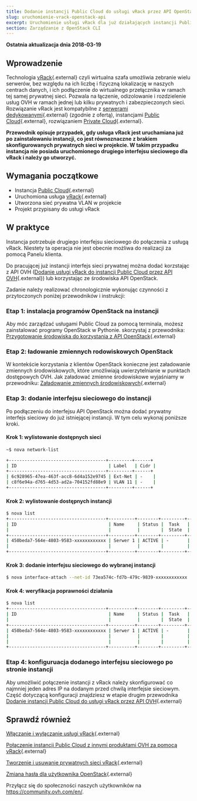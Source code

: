 ```yaml
---
title: Dodanie instancji Public Cloud do usługi vRack przez API OpenStack
slug: uruchomienie-vrack-openstack-api
excerpt: Uruchomienie usługi vRack dla już działających instancji Public Cloud za pomocą API OpenStack
section: Zarządzanie z OpenStack CLI
---
```


**Ostatnia aktualizacja dnia 2018-03-19**

## Wprowadzenie

Technologia [vRack](https://www.ovh.pl/rozwiazania/vrack/){.external} czyli wirtualna szafa umożliwia zebranie wielu serwerów, bez względu na ich liczbę i fizyczną lokalizację w naszych centrach danych, i ich podłączenie do wirtualnego przełącznika w ramach tej samej prywatnej sieci. Pozwala na łączenie, odizolowanie i rozdzielenie usług OVH w ramach jednej lub kilku prywatnych i zabezpieczonych sieci. Rozwiązanie vRack jest kompatybilne z [serwerami dedykowanymi](https://www.ovh.pl/serwery_dedykowane/){.external} (zgodnie z ofertą), instancjami [Public Cloud](https://www.ovh.pl/public-cloud/instances/){.external}, rozwiązaniem [Private Cloud](https://www.ovh.pl/private-cloud/){.external}.

**Przewodnik opisuje przypadek, gdy usługa vRack jest uruchamiana już po zainstalowaniu instancji, co jest równoznaczne z brakiem skonfigurowanych prywatnych sieci w projekcie. W takim przypadku instancja nie posiada uruchomionego drugiego interfejsu sieciowego dla vRack i należy go utworzyć.**



## Wymagania początkowe

- Instancja [Public Cloud](https://www.ovh.pl/public-cloud/instances/){.external}
- Uruchomiona usługa [vRack](https://www.ovh.pl/rozwiazania/vrack/){.external}
- Utworzona sieć prywatna VLAN w projekcie
- Projekt przypisany do usługi vRack


## W praktyce

Instancja potrzebuje drugiego interfejsu sieciowego do połączenia z usługą vRack. Niestety ta operacja nie jest obecnie możliwa do realizacji za pomocą Panelu klienta.

Do pracującej już instancji interfejs sieci prywatnej można dodać korzstając z API OVH ([Dodanie usługi vRack do instancji Public Cloud przez API OVH](https://docs.ovh.com/pl/public-cloud/uruchomienie-vrack-instancje-api-ovh/){.external}) lub korzystając ze środowiska API OpenStack. 

Zadanie należy realizować chronologicznie wykonując czynności z przytoczonych poniżej przewodników i instrukcji:

### Etap 1: instalacja programów OpenStack na instancji

Aby móc zarządzać usługami Public Cloud za pomocą terminala, możesz zainstalować programy OpenStack w Pythonie.
skorzystaj z przewodnika: [Przygotowanie środowiska do korzystania z API OpenStack](https://docs.ovh.com/pl/public-cloud/przygotowanie_srodowiska_dla_api_openstack/){.external}
 

### Etap 2: ładowanie zmiennych rodowiskowych OpenStack

W kontekście korzystania z klientów OpenStack konieczne jest załadowanie zmiennych środowiskowych, które umożliwiają uwierzytelnianie w punktach dostępowych OVH.
Jak załadować zmienne środowiskowe wyjaśniamy w przewodniku: [Załadowanie zmiennych środowiskowych](https://docs.ovh.com/pl/public-cloud/zmienne-srodowiskowe-openstack/){.external}


### Etap 3: dodanie interfejsu sieciowego do instancji

Po podłączeniu do interfejsu API OpenStack można dodać prywatny interfejs sieciowy do już istniejącej instancji. W tym celu wykonaj poniższe kroki.

#### Krok 1: wylistowanie dostępnych sieci

```sh
~$ nova network-list

+-------------------------------------+---------+------+
| ID                                   | Label   | Cidr |
+-------------------------------------+---------+------+
| 6c928965-47ea-463f-acc8-6d4a152e9745 | Ext-Net | -    |
| c8f6e94a-d765-4d53-ad2a-704152fd88e9 | VLAN 11 | -    |
+-------------------------------------+---------+------+

```

#### Krok 2: wylistowanie dostępnych instancji

```sh
$ nova list
+-------------------------------------+----------+--------+---------+------------+------------------------+
| ID                                   | Name     | Status |  Task   |  Power     | Networks                |
|                                      |          |        |  State  |  State     |                         |
+-------------------------------------+----------+--------+---------+------------+------------------------+
| 450beda7-564e-4803-9583-xxxxxxxxxxxx | Serwer 1 | ACTIVE | -       | Running    | Ext-Net=54.38.xxx.xxx,  |
|                                      |          |        |         |            | 2001:41d0:xxx:xxx::xxx  |
+-------------------------------------+----------+--------+---------+------------+------------------------+
```


#### Krok 3: dodanie interfejsu sieciowego do wybranej instancji

```sh
$ nova interface-attach --net-id 73ea574c-fd7b-479c-9839-xxxxxxxxxxxx 'Serwer 1'
```


#### Krok 4: weryfikacja poprawności działania

```sh
$ nova list
+-------------------------------------+----------+--------+---------+------------+------------------------+
| ID                                   | Name     | Status |  Task   |  Power     | Networks                |
|                                      |          |        |  State  |  State     |                         |
+-------------------------------------+----------+--------+---------+------------+------------------------+
| 450beda7-564e-4803-9583-xxxxxxxxxxxx | Serwer 1 | ACTIVE | -       | Running    | vlan_20=10.10.20.31;     |
|                                      |          |        |         |            | Ext-Net=54.38.xxx.xxx,  |
|                                      |          |        |         |            | 2001:41d0:xxx:xxx::xxx  |
+-------------------------------------+----------+--------+---------+------------+------------------------+
```




### Etap 4: konfiguruacja dodanego interfejsu sieciowego po stronie instancji

Aby umożliwić połączenie instancji z vRack należy skonfigurować co najmniej jeden adres IP na dodanym przed chwilą interfejsie sieciowym.
Część dotyczącą konfiguracji znajdziesz w etapie drugim przewodnika [Dodanie instancji Public Cloud do usługi vRack przez API OVH](https://docs.ovh.com/pl/public-cloud/uruchomienie-vrack-instancje-api-ovh/#etap-2-dzialania-w-systemie-operacyjnym-instancji){.external}



## Sprawdź również

[Włączanie i wyłączanie usługi vRack](https://docs.ovh.com/pl/public-cloud/Wlaczanie-wylaczanie-vrack/){.external}

[Połączenie instancji Public Cloud z innymi produktami OVH za pomocą vRack](https://docs.ovh.com/pl/public-cloud/polaczenie-vrack-public-cloud-inne-uslugi/){.external}

[Tworzenie i usuwanie prywatnych sieci vRack](https://docs.ovh.com/pl/public-cloud/tworzenie-usuwanie-vlan-w-vrack/){.external}

[Zmiana hasła dla użytkownika OpenStack](https://docs.ovh.com/pl/public-cloud/zmiana-hasla-horizon/){.external}


Przyłącz się do społeczności naszych użytkowników na <https://community.ovh.com/en/>.